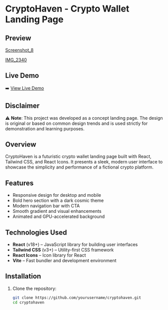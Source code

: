 # CryptoHaven - Crypto Wallet Landing Page

## Preview

[Screenshot_8](https://github.com/user-attachments/assets/69cb2996-f5b9-4907-b735-2314ea6737db)


[IMG_2340](https://github.com/user-attachments/assets/1ac70002-7415-44e2-8fa8-641042c701fc)


## Live Demo

➡️ [View Live Demo](https://crypto-haven-tau.vercel.app/)

## Disclaimer

⚠️ **Note**: This project was developed as a concept landing page. The design is original or based on common design trends and is used strictly for demonstration and learning purposes.

## Overview

CryptoHaven is a futuristic crypto wallet landing page built with React, Tailwind CSS, and React Icons. It presents a sleek, modern user interface to showcase the simplicity and performance of a fictional crypto platform.

## Features

- Responsive design for desktop and mobile
- Bold hero section with a dark cosmic theme
- Modern navigation bar with CTA
- Smooth gradient and visual enhancements
- Animated and GPU-accelerated background

## Technologies Used

- **React** (v18+) – JavaScript library for building user interfaces
- **Tailwind CSS** (v3+) – Utility-first CSS framework
- **React Icons** – Icon library for React
- **Vite** – Fast bundler and development environment

## Installation

1. Clone the repository:
   ```bash
   git clone https://github.com/yourusername/cryptohaven.git
   cd cryptohaven

